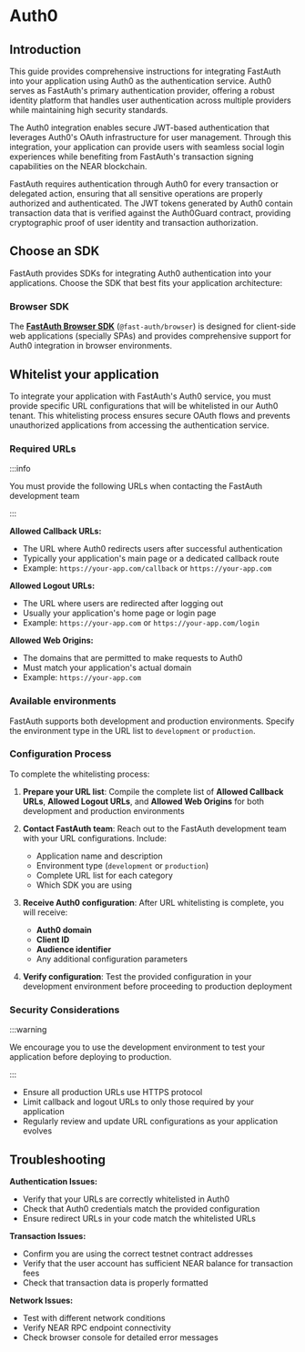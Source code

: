 # Auth0

## Introduction

This guide provides comprehensive instructions for integrating FastAuth into your application using Auth0 as the authentication service. Auth0 serves as FastAuth's primary authentication provider, offering a robust identity platform that handles user authentication across multiple providers while maintaining high security standards.

The Auth0 integration enables secure JWT-based authentication that leverages Auth0's OAuth infrastructure for user management. Through this integration, your application can provide users with seamless social login experiences while benefiting from FastAuth's transaction signing capabilities on the NEAR blockchain.

FastAuth requires authentication through Auth0 for every transaction or delegated action, ensuring that all sensitive operations are properly authorized and authenticated. The JWT tokens generated by Auth0 contain transaction data that is verified against the Auth0Guard contract, providing cryptographic proof of user identity and transaction authorization.

## Choose an SDK

FastAuth provides SDKs for integrating Auth0 authentication into your applications. Choose the SDK that best fits your application architecture:

### Browser SDK

The [**FastAuth Browser SDK**](../sdk/browser/getting-started.md) (`@fast-auth/browser`) is designed for client-side web applications (specially SPAs) and provides comprehensive support for Auth0 integration in browser environments.

<!-- [Check the Browser SDK integration guide →](../sdk/browser/integration.md) -->

## Whitelist your application

To integrate your application with FastAuth's Auth0 service, you must provide specific URL configurations that will be whitelisted in our Auth0 tenant. This whitelisting process ensures secure OAuth flows and prevents unauthorized applications from accessing the authentication service.

### Required URLs

:::info

You must provide the following URLs when contacting the FastAuth development team

:::

**Allowed Callback URLs:**

-   The URL where Auth0 redirects users after successful authentication
-   Typically your application's main page or a dedicated callback route
-   Example: `https://your-app.com/callback` or `https://your-app.com`

**Allowed Logout URLs:**

-   The URL where users are redirected after logging out
-   Usually your application's home page or login page
-   Example: `https://your-app.com` or `https://your-app.com/login`

**Allowed Web Origins:**

-   The domains that are permitted to make requests to Auth0
-   Must match your application's actual domain
-   Example: `https://your-app.com`

### Available environments

FastAuth supports both development and production environments. Specify the environment type in the URL list to `development` or `production`.

### Configuration Process

To complete the whitelisting process:

1. **Prepare your URL list**: Compile the complete list of **Allowed Callback URLs**, **Allowed Logout URLs**, and **Allowed Web Origins** for both development and production environments

2. **Contact FastAuth team**: Reach out to the FastAuth development team with your URL configurations. Include:

    - Application name and description
    - Environment type (`development` or `production`)
    - Complete URL list for each category
    - Which SDK you are using

3. **Receive Auth0 configuration**: After URL whitelisting is complete, you will receive:

    - **Auth0 domain**
    - **Client ID**
    - **Audience identifier**
    - Any additional configuration parameters

4. **Verify configuration**: Test the provided configuration in your development environment before proceeding to production deployment

### Security Considerations

:::warning

We encourage you to use the development environment to test your application before deploying to production.

:::

-   Ensure all production URLs use HTTPS protocol
-   Limit callback and logout URLs to only those required by your application
-   Regularly review and update URL configurations as your application evolves

## Troubleshooting

**Authentication Issues:**

-   Verify that your URLs are correctly whitelisted in Auth0
-   Check that Auth0 credentials match the provided configuration
-   Ensure redirect URLs in your code match the whitelisted URLs

**Transaction Issues:**

-   Confirm you are using the correct testnet contract addresses
-   Verify that the user account has sufficient NEAR balance for transaction fees
-   Check that transaction data is properly formatted

**Network Issues:**

-   Test with different network conditions
-   Verify NEAR RPC endpoint connectivity
-   Check browser console for detailed error messages
